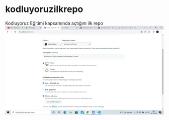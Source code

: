 # kodluyoruzilkrepo
Kodluyoruz Eğitimi kapsamında açtığım ilk repo
![What is this](./image/kodluyoruzilkrepo.jpeg)